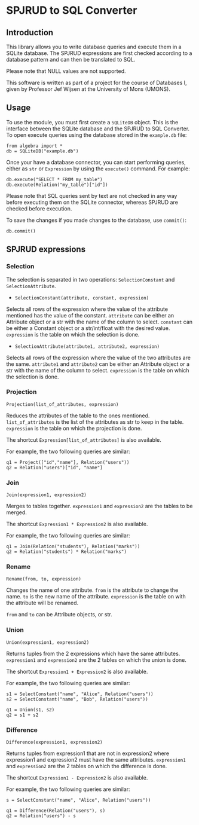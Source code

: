 # SPJRUD to SQL Converter

## Introduction

This library allows you to write database queries and execute them in a SQLite database. The SPJRUD expressions are first checked according to a database pattern and can then be translated to SQL.

Please note that NULL values are not supported.

This software is written as part of a project for the course of Databases I, given by Professor Jef Wijsen at the University of Mons (UMONS).

## Usage

To use the module, you must first create a `SQLiteDB` object. This is the interface between the SQLite database and the SPJRUD to SQL Converter. To open execute queries using the database stored in the `example.db` file:
```
from algebra import *
db = SQLiteDB("example.db")
```

Once your have a database connector, you can start performing queries, either as `str` or `Expression` by using the `execute()` command. For example:
```
db.execute("SELECT * FROM my_table")
db.execute(Relation("my_table")["id"])
```

Please note that SQL queries sent by text are not checked in any way before executing them on the SQLite connector, whereas SPJRUD are checked before execution.

To save the changes if you made changes to the database, use `commit()`:
```
db.commit()
```


## SPJRUD expressions

### Selection

The selection is separated in two operations: `SelectionConstant` and `SelectionAttribute`.

- `SelectionConstant(attribute, constant, expression)` 

Selects all rows of the expression where the value of the attribute mentioned has the value of the constant.
`attribute` can be either an Attribute object or a str with the name of the column to select.
`constant` can be either a Constant object or a str/int/float with the desired value.
`expression` is the table on which the selection is done.

- `SelectionAttribute(attribute1, attribute2, expression)`

Selects all rows of the expression where the value of the two attributes are the same.
`attribute1` and `attribute2` can be either an Attribute object or a str with the name of the column to select.
`expression` is the table on which the selection is done.

### Projection

`Projection(list_of_attributes, expression)`

Reduces the attributes of the table to the ones mentioned.
`list_of_attributes` is the list of the attributes as str to keep in the table.
`expression` is the table on which the projection is done.

The shortcut `Expression[list_of_attributes]` is also available.

For example, the two following queries are similar:
```
q1 = Project(["id","name"], Relation("users"))
q2 = Relation("users")["id", "name"]
```

### Join

`Join(expression1, expression2)`

Merges to tables together.
`expression1` and `expression2` are the tables to be merged.

The shortcut `Expression1 * Expression2` is also available.

For example, the two following queries are similar:
```
q1 = Join(Relation("students"), Relation("marks"))
q2 = Relation("students") * Relation("marks")
```

### Rename

`Rename(from, to, expression)`

Changes the name of one attribute.
`from` is the attribute to change the name.
`to` is the new name of the attribute.
`expression` is the table on with the attribute will be renamed.

`from` and `to` can be Attribute objects, or str.

### Union

`Union(expression1, expression2)`

Returns tuples from the 2 expressions which have the same attributes.
`expression1` and `expression2` are the 2 tables on which the union is done.

The shortcut `Expression1 + Expression2` is also available.

For example, the two following queries are similar:
```
s1 = SelectConstant("name", "Alice", Relation("users"))
s2 = SelectConstant("name", "Bob", Relation("users"))

q1 = Union(s1, s2)
q2 = s1 + s2
```

### Difference

`Difference(expression1, expression2)`

Returns tuples from expression1 that are not in expression2 where expression1 and expression2 must have the same attributes.
`expression1` and `expression2` are the 2 tables on which the difference is done.

The shortcut `Expression1 - Expression2` is also available.

For example, the two following queries are similar:
```
s = SelectConstant("name", "Alice", Relation("users"))

q1 = Difference(Relation("users"), s)
q2 = Relation("users") - s
```